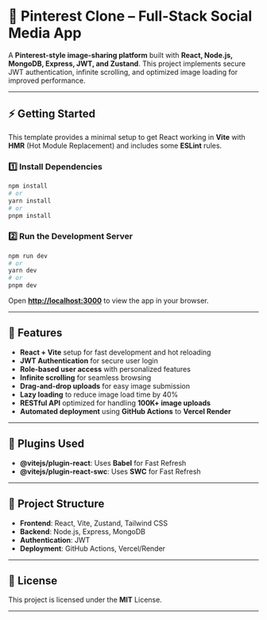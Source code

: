 # 📸 Pinterest Clone – Full-Stack Social Media App  

A **Pinterest-style image-sharing platform** built with **React, Node.js, MongoDB, Express, JWT, and Zustand**. This project implements secure JWT authentication, infinite scrolling, and optimized image loading for improved performance.

---

## **⚡ Getting Started**  

This template provides a minimal setup to get React working in **Vite** with **HMR** (Hot Module Replacement) and includes some **ESLint** rules.

### **1️⃣ Install Dependencies**  
```bash
npm install
# or
yarn install
# or
pnpm install
```

### **2️⃣ Run the Development Server**  
```bash
npm run dev
# or
yarn dev
# or
pnpm dev
```
Open **[http://localhost:3000](http://localhost:3000)** to view the app in your browser.

---

## **🚀 Features**  
- **React + Vite** setup for fast development and hot reloading  
- **JWT Authentication** for secure user login  
- **Role-based user access** with personalized features  
- **Infinite scrolling** for seamless browsing  
- **Drag-and-drop uploads** for easy image submission  
- **Lazy loading** to reduce image load time by 40%  
- **RESTful API** optimized for handling **100K+ image uploads**  
- **Automated deployment** using **GitHub Actions** to **Vercel Render**  

---

## **🔌 Plugins Used**  
- **@vitejs/plugin-react**: Uses **Babel** for Fast Refresh  
- **@vitejs/plugin-react-swc**: Uses **SWC** for Fast Refresh

---

## **📜 Project Structure**  
- **Frontend**: React, Vite, Zustand, Tailwind CSS  
- **Backend**: Node.js, Express, MongoDB  
- **Authentication**: JWT  
- **Deployment**: GitHub Actions, Vercel/Render

---

## **📜 License**  
This project is licensed under the **MIT** License.

---

